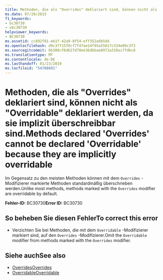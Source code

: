 ```yaml
---
title: Methoden, die als "Overrides" deklariert sind, können nicht als "Overridable" deklariert werden, da sie implizit überschreibbar sind.
ms.date: 07/20/2015
f1_keywords:
- bc30730
- vbc30730
helpviewer_keywords:
- BC30730
ms.assetid: cc892f81-eb1f-42a9-8f54-eff352adb5dd
ms.openlocfilehash: d9c37f15f0cf7f47ae14f95a55817c534e08c3f3
ms.sourcegitcommit: 6b308cf6d627d78ee36dbbae8972a310ac7fd6c8
ms.translationtype: MT
ms.contentlocale: de-DE
ms.lasthandoff: 01/23/2019
ms.locfileid: "54708691"
---
```

# <a name="methods-declared-overrides-cannot-be-declared-overridable-because-they-are-implicitly-overridable"></a><span data-ttu-id="2e44c-102">Methoden, die als "Overrides" deklariert sind, können nicht als "Overridable" deklariert werden, da sie implizit überschreibbar sind.</span><span class="sxs-lookup"><span data-stu-id="2e44c-102">Methods declared 'Overrides' cannot be declared 'Overridable' because they are implicitly overridable</span></span>
<span data-ttu-id="2e44c-103">Im Gegensatz zu den meisten Methoden können mit dem `Overrides` -Modifizierer markierte Methoden standardmäßig überschrieben werden.</span><span class="sxs-lookup"><span data-stu-id="2e44c-103">Unlike most methods, methods marked with the `Overrides` modifier are overridable by default.</span></span>  
  
 <span data-ttu-id="2e44c-104">**Fehler-ID:** BC30730</span><span class="sxs-lookup"><span data-stu-id="2e44c-104">**Error ID:** BC30730</span></span>  
  
## <a name="to-correct-this-error"></a><span data-ttu-id="2e44c-105">So beheben Sie diesen Fehler</span><span class="sxs-lookup"><span data-stu-id="2e44c-105">To correct this error</span></span>  
  
-   <span data-ttu-id="2e44c-106">Verzichten Sie bei Methoden, die mit dem `Overridable` -Modifizierer markiert sind, auf den `Overrides` -Modifizierer.</span><span class="sxs-lookup"><span data-stu-id="2e44c-106">Omit the `Overridable` modifier from methods marked with the `Overrides` modifier.</span></span>  
  
## <a name="see-also"></a><span data-ttu-id="2e44c-107">Siehe auch</span><span class="sxs-lookup"><span data-stu-id="2e44c-107">See also</span></span>
- [<span data-ttu-id="2e44c-108">Overrides</span><span class="sxs-lookup"><span data-stu-id="2e44c-108">Overrides</span></span>](../../visual-basic/language-reference/modifiers/overrides.md)
- [<span data-ttu-id="2e44c-109">Overridable</span><span class="sxs-lookup"><span data-stu-id="2e44c-109">Overridable</span></span>](../../visual-basic/language-reference/modifiers/overridable.md)
